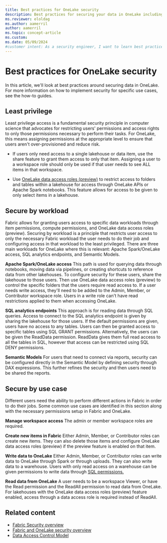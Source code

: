 ```yaml
---
title: Best practices for OneLake security
description: Best practices for securing your data in OneLake including least privilege access, workload permissions, and user permissions.
ms.reviewer: eloldag
ms.author: aamerril
author: aamerril
ms.topic: concept-article
ms.custom:
ms.date: 05/09/2024
#customer intent: As a security engineer, I want to learn best practices for securing my data in OneLake, including least privilege access, workload permissions, and user permissions, so that I can effectively protect my data and reduce security risks.
---
```


# Best practices for OneLake security

In this article, we'll look at best practices around securing data in OneLake. For more information on how to implement security for specific use cases, see the how-to guides.

## Least privilege

Least privilege access is a fundamental security principle in computer science that advocates for restricting users' permissions and access rights to only those permissions necessary to perform their tasks. For OneLake, this means assigning permissions at the appropriate level to ensure that users aren't over-provisioned and reduce risk.

- If users only need access to a single lakehouse or data item, use the share feature to grant them access to only that item. Assigning a user to a workspace role should only be used if that user needs to see ALL items in that workspace.

- Use [OneLake data access roles (preview)](../security/get-started-security.md) to restrict access to folders and tables within a lakehouse for access through OneLake APIs or Apache Spark notebooks. This feature allows for access to be given to only select items in a lakehouse.

## Secure by workload

Fabric allows for granting users access to specific data workloads through item permissions, compute permissions, and OneLake data access roles (preview). Securing by workload is a principle that restricts user access to only the necessary Fabric workload the user needs to do their job and configuring access in that workload to the least privileged. There are three main workloads for OneLake where this is relevant: Apache Spark/OneLake access, SQL analytics endpoints, and Semantic Models.

**Apache Spark/OneLake access**
This path is used for querying data through notebooks, moving data via pipelines, or creating shortcuts to reference data from other lakehouses. To configure security for these users, share the lakehouse to those users. Then use OneLake data access roles (preview) to control the specific folders that the users require read access to. If a user needs write access, they'll need to be added to the Admin, Member, or Contributor workspace role. Users in a write role can't have read restrictions applied to them when accessing OneLake.

**SQL analytics endpoints**
This approach is for reading data through SQL queries. Access to connect to the SQL analytics endpoint is given by sharing the lakehouse for those users. If the default permissions are given, users have no access to any tables. Users can then be granted access to specific tables using SQL GRANT permissions. Alternatively, the users can be given the ReadData permission. ReadData gives them full read access to all the tables in SQL, however that access can be restricted using SQL DENY permissions.

**Semantic Models**
For users that need to connect via reports, security can be configured directly in the Semantic Model by defining security through DAX expressions. This further refines the security and then users need to be shared the reports.

## Secure by use case

Different users need the ability to perform different actions in Fabric in order to do their jobs. Some common use cases are identified in this section along with the necessary permissions setup in Fabric and OneLake.

**Manage workspace access**
The admin or member workspace roles are required.

**Create new items in Fabric**
Either Admin, Member, or Contributor roles can create new items. They can also delete those items and configure OneLake data access roles (preview) if the preview feature is enabled on that item.

**Write data to OneLake**
Either Admin, Member, or Contributor roles can write data to OneLake through Spark or through uploads. They can also write data to a warehouse. Users with only read access on a warehouse can be given permissions to write data through [SQL permissions.](../../data-warehouse/sql-granular-permissions.md)

**Read data from OneLake**
A user needs to be a workspace Viewer, or have the Read permission and the ReadAll permission to read data from OneLake. For lakehouses with the OneLake data access roles (preview) feature enabled, access through a data access role is required instead of ReadAll.

## Related content

- [Fabric Security overview](../../security/security-overview.md)
- [Fabric and OneLake security overview](./fabric-onelake-security.md)
- [Data Access Control Model](../security/data-access-control-model.md)
